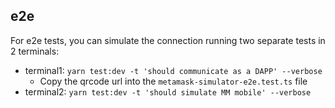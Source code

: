 ## e2e

For e2e tests, you can simulate the connection running two separate tests in 2 terminals:

- terminal1: `yarn test:dev -t 'should communicate as a DAPP' --verbose`
  - Copy the qrcode url into the `metamask-simulator-e2e.test.ts` file
- terminal2: `yarn test:dev -t 'should simulate MM mobile' --verbose`
